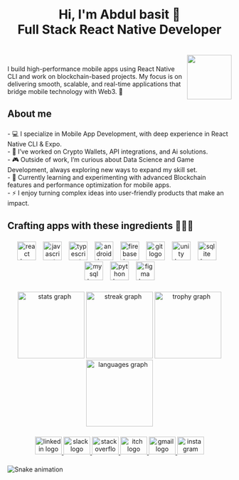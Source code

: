 <h1 align="center">Hi, I'm Abdul basit 👋  <br>Full Stack React Native Developer</h1>

###

<br clear="both">

<img align="right" height="100" src="https://media1.tenor.com/m/mtiOW6O-k8YAAAAd/shrek-shrek-rizz.gif"  />

###

<p align="left">I build high-performance mobile apps using React Native CLI and work on blockchain-based projects. My focus is on delivering smooth, scalable, and real-time applications that bridge mobile technology with Web3. 🚀</p>

###

<h2 align="left">About me</h2>

###

<p align="left">- 💻 I specialize in Mobile App Development, with deep experience in React Native CLI & Expo.  <br>- 🔗 I’ve worked on Crypto Wallets, API integrations, and Ai solutions.  <br>- 🎮 Outside of work, I’m curious about Data Science and Game Development, always exploring new ways to expand my skill set.  <br>- 🌱 Currently learning and experimenting with advanced Blockchain features and performance optimization for mobile apps.  <br>- ⚡ I enjoy turning complex ideas into user-friendly products that make an impact.</p>

###

<h2 align="left">Crafting apps with these ingredients 🧑‍🍳📱</h2>

###

<div align="center">
  <img src="https://img.shields.io/badge/React-61DAFB?logo=react&logoColor=black&style=for-the-badge" height="42" alt="react logo"  />
  <img width="8" />
  <img src="https://img.shields.io/badge/JavaScript-F7DF1E?logo=javascript&logoColor=black&style=for-the-badge" height="42" alt="javascript logo"  />
  <img width="8" />
  <img src="https://img.shields.io/badge/TypeScript-3178C6?logo=typescript&logoColor=white&style=for-the-badge" height="42" alt="typescript logo"  />
  <img width="8" />
  <img src="https://img.shields.io/badge/Android-3DDC84?logo=android&logoColor=black&style=for-the-badge" height="42" alt="android logo"  />
  <img width="8" />
  <img src="https://img.shields.io/badge/Firebase-FFCA28?logo=firebase&logoColor=black&style=for-the-badge" height="42" alt="firebase logo"  />
  <img width="8" />
  <img src="https://img.shields.io/badge/Git-F05032?logo=git&logoColor=white&style=for-the-badge" height="42" alt="git logo"  />
  <img width="8" />
  <img src="https://img.shields.io/badge/Unity-FFFFFF?logo=unity&logoColor=black&style=for-the-badge" height="42" alt="unity logo"  />
  <img width="8" />
  <img src="https://img.shields.io/badge/SQLite-003B57?logo=sqlite&logoColor=white&style=for-the-badge" height="42" alt="sqlite logo"  />
  <img width="8" />
  <img src="https://img.shields.io/badge/MySQL-4479A1?logo=mysql&logoColor=white&style=for-the-badge" height="42" alt="mysql logo"  />
  <img width="8" />
  <img src="https://img.shields.io/badge/Python-3776AB?logo=python&logoColor=white&style=for-the-badge" height="42" alt="python logo"  />
  <img width="8" />
  <img src="https://img.shields.io/badge/Figma-F24E1E?logo=figma&logoColor=white&style=for-the-badge" height="42" alt="figma logo"  />
</div>

###

<div align="center">
  <img src="https://github-readme-stats.vercel.app/api?username=Abdul-Basitt1&hide_title=false&hide_rank=false&show_icons=true&include_all_commits=true&count_private=false&disable_animations=false&theme=dracula&locale=en&hide_border=false&order=1" height="150" alt="stats graph"  />
  <img src="https://streak-stats.demolab.com?user=Abdul-Basitt1&locale=en&mode=daily&theme=dracula&hide_border=false&border_radius=5&order=3" height="150" alt="streak graph"  />
  <img src="https://github-profile-trophy.vercel.app?username=Abdul-Basitt1&theme=dracula&column=-1&row=1&margin-w=8&margin-h=8&no-bg=false&no-frame=false&order=4" height="150" alt="trophy graph"  />
  <img src="https://github-readme-stats.vercel.app/api/top-langs?username=Abdul-Basitt1&locale=en&hide_title=false&layout=compact&card_width=320&langs_count=5&theme=dracula&hide_border=false&order=2" height="150" alt="languages graph"  />
</div>

###

<div align="center">
  <a href="https://www.linkedin.com/in/abdul-basit-246524240/" target="_blank">
    <img src="https://raw.githubusercontent.com/maurodesouza/profile-readme-generator/master/src/assets/icons/social/linkedin/default.svg" width="60" height="40" alt="linkedin logo"  />
  </a>
  <a href="https://quecko.slack.com/team/U0929TMMEJC" target="_blank">
    <img src="https://raw.githubusercontent.com/maurodesouza/profile-readme-generator/master/src/assets/icons/social/slack/default.svg" width="60" height="40" alt="slack logo"  />
  </a>
  <a href="https://stackoverflow.com/users/18278942/abdul-basit" target="_blank">
    <img src="https://raw.githubusercontent.com/maurodesouza/profile-readme-generator/master/src/assets/icons/social/stackoverflow/default.svg" width="60" height="40" alt="stackoverflow logo"  />
  </a>
  <a href="https://abdul-basitt.itch.io/" target="_blank">
    <img src="https://raw.githubusercontent.com/maurodesouza/profile-readme-generator/master/src/assets/icons/social/itch/default.svg" width="60" height="40" alt="itch logo"  />
  </a>
  <a href="abdulbasitt.ab7@gmail.com" target="_blank">
    <img src="https://raw.githubusercontent.com/maurodesouza/profile-readme-generator/master/src/assets/icons/social/gmail/default.svg" width="60" height="40" alt="gmail logo"  />
  </a>
  <a href="https://www.instagram.com/basitsybr?igsh=Z2hocDV3OWRjbWpi&utm_source=qr" target="_blank">
    <img src="https://raw.githubusercontent.com/maurodesouza/profile-readme-generator/master/src/assets/icons/social/instagram/default.svg" width="60" height="40" alt="instagram logo"  />
  </a>
</div>

###

<img src="https://raw.githubusercontent.com/Abdul-Basitt1/Abdul-Basitt1/output/snake.svg" alt="Snake animation" />

###
